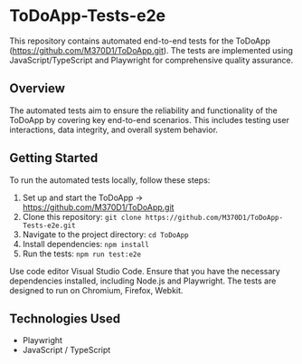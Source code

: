 # ToDoApp-Tests-e2e

This repository contains automated end-to-end tests for the ToDoApp (https://github.com/M370D1/ToDoApp.git). The tests are implemented using JavaScript/TypeScript and Playwright for comprehensive quality assurance.

## Overview

The automated tests aim to ensure the reliability and functionality of the ToDoApp by covering key end-to-end scenarios. This includes testing user interactions, data integrity, and overall system behavior.

## Getting Started

To run the automated tests locally, follow these steps:

1. Set up and start the ToDoApp -> https://github.com/M370D1/ToDoApp.git
1. Clone this repository: `git clone https://github.com/M370D1/ToDoApp-Tests-e2e.git`
2. Navigate to the project directory: `cd ToDoApp`
3. Install dependencies: `npm install`
4. Run the tests: `npm run test:e2e`

Use code editor Visual Studio Code.
Ensure that you have the necessary dependencies installed, including Node.js and Playwright.
The tests are designed to run on Chromium, Firefox, Webkit.

## Technologies Used

- Playwright
- JavaScript / TypeScript
